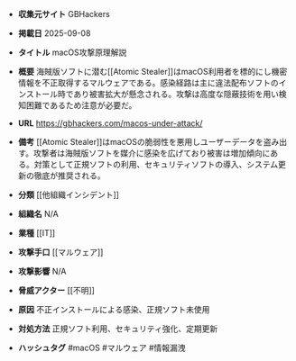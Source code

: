 - **収集元サイト**
GBHackers

- **掲載日**
2025-09-08

- **タイトル**
macOS攻撃原理解説

- **概要**
海賊版ソフトに潜む[[Atomic Stealer]]はmacOS利用者を標的にし機密情報を不正取得するマルウェアである。感染経路は主に違法配布ソフトのインストール時であり被害拡大が懸念される。攻撃は高度な隠蔽技術を用い検知困難であるため注意が必要だ。

- **URL**
https://gbhackers.com/macos-under-attack/

- **備考**
[[Atomic Stealer]]はmacOSの脆弱性を悪用しユーザーデータを盗み出す。攻撃者は海賊版ソフトを媒介に感染を広げており被害は増加傾向にある。対策として正規ソフトの利用、セキュリティソフトの導入、システム更新の徹底が推奨される。

- **分類**
[[他組織インシデント]]

- **組織名**
N/A

- **業種**
[[IT]]

- **攻撃手口**
[[マルウェア]]

- **攻撃影響**
N/A

- **脅威アクター**
[[不明]]

- **原因**
不正インストールによる感染、正規ソフト未使用

- **対処方法**
正規ソフト利用、セキュリティ強化、定期更新

- **ハッシュタグ**
#macOS #マルウェア #情報漏洩
